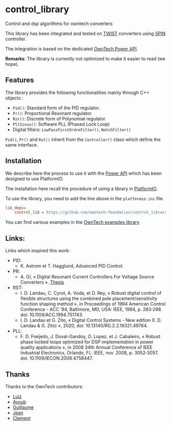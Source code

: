 # control_library

Control and dsp algorithms for owntech converters

This library has been integrated and tested on [TWIST](https://github.com/owntech-foundation/TWIST) converters using [SPIN](https://github.com/owntech-foundation/SPIN) controller.

The integration is based on the dedicated [OwnTech Power API](https://github.com/owntech-foundation/Core).

__Remarks__: The library is currently not optimized to make it easier to read (we hope).

## Features

The library provides the following functionalities mainly through C++ objects :
 * `Pid()`: Standard form of the PID regulator.
 * `Pr()`: Proportional Resonant regulator.
 * `Rst()`: Discrete form of Polynomial regulator.
 * `PllSinus()`: Software PLL (Phased Lock Loop)
 * Digital filters: `LowPassFirstOrdreFilter()`, `NotchFilter()`

`Pid()`, `Pr()` and `Rst()` inherit from the `Controller()` class which define the same interface.


## Installation

We describe here the process to use it with the [Power API](https://github.com/owntech-foundation/Core) which has been designed to use PlatformIO.

The installation here recall the procedure of using a library in [PlatformIO](https://docs.platformio.org/en/latest/librarymanager/index.html).

To use the library, you need to add the line above in the `platformio.ini` file.

```ini
lib_deps=
    control_lib = https://github.com/owntech-foundation/control_library.git
```

You can find various examples in the [OwnTech examples library](https://github.com/owntech-foundation/examples) 

## Links:

Links which inspired this work:

* PID:
  * K. Astrom et T. Hagglund, Advanced PID Control.
* PR:
  * A. Gï, « Digital Resonant Current Controllers For Voltage Source Converters ». [Thesis](http://agyepes.webs.uvigo.es/files/Thesis.pdf)
* RST:
  * I. D. Landau, C. Cyrot, A. Voda, et D. Rey, « Robust digital control of flexible structures using the combined pole placement/sensitivity function shaping method », in Proceedings of 1994 American Control Conference - ACC ’94, Baltimore, MD, USA: IEEE, 1994, p. 283‑288. doi: 10.1109/ACC.1994.751743.
  * I. D. Landau et G. Zito, « Digital Control Systems - New edition (I. D. Landau &amp; G. Zito) », 2020, doi: 10.13140/RG.2.2.19321.49764.
* PLL:
  * F. D. Freijedo, J. Doval-Gandoy, O. Lopez, et J. Cabaleiro, « Robust phase locked loops optimized for DSP implementation in power quality applications », in 2008 34th Annual Conference of IEEE Industrial Electronics, Orlando, FL: IEEE, nov. 2008, p. 3052‑3057. doi: 10.1109/IECON.2008.4758447.
 
## Thanks

Thanks to the OwnTech contributors:

* [Luiz](https://github.com/luizvilla)
* [Ayoub](https://github.com/Ayoub-Farah)
* [Guillaume](https://github.com/guigur)
* [Jean](https://github.com/jalinei)
* [Clement](https://github.com/cfoucher-laas)
